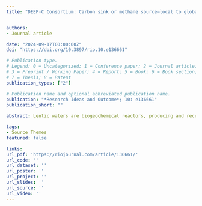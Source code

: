 ```yaml
---
title: "DEEP-C Consortium: Carbon sink or methane source–local to global scale assessment of lentic waters’ role in the climate system"


authors:
- Journal article

date: "2024-09-17T00:00:00Z"
doi: "https://doi.org/10.3897/rio.10.e136661"

# Publication type.
# Legend: 0 = Uncategorized; 1 = Conference paper; 2 = Journal article;
# 3 = Preprint / Working Paper; 4 = Report; 5 = Book; 6 = Book section;
# 7 = Thesis; 8 = Patent
publication_types: ["2"]

# Publication name and optional abbreviated publication name.
publication: "*Research Ideas and Outcome*; 10: e136661"
publication_short: ""

abstract: Lentic waters are biogeochemical reactors, producing and receiving carbon (C) originally fixed by the terrestrial and aquatic biosphere, which is then buried in sediments or respired back to the atmosphere in the forms of carbon dioxide (CO2) and one of the more potent greenhouse gas (GHG) methane (CH4). Additionally, lakes serve as archives of terrestrial and aquatic carbon processes within their sediments, enabling the reconstruction of historical changes spanning thousands of years. These changes encompass alterations in land cover, indicated by pollen records, soil carbon erosion and shifts in lake productivity resulting from changes in land use and climate. Both the burial of C in lakes and the emissions of GHGs are recognised as important components of Earth's climate system, yet they remain poorly understood and constrained due to inadequate quantities and qualities of observations. In the case of GHG emissions from lakes, observations are often sporadic, failing to capture the significant spatial and temporal variations in emissions across diverse lentic systems. To address this challenge, process-based models that incorporate the interconnected biogeochemical processes occurring within lakes and their watersheds would arguably be the best tool to extrapolate from site-level observations to regional and finally global scales, to quantify the anthropogenic impact on these fluxes and to reconstruct long-term shifts in emissions and burial due to changes in land cover and climate. However, the development and evaluation of such models is hampered by the lack of observations in sufficient quality. In this project, we bring together a unique consortium of specialists in aquatic ecology, biogeochemistry, palynology, sedimentology and modelling of terrestrial and aquatic biogeochemistry. This project will put forth a national programme of systematic, long-term observations of lake GHG and C cycling processes of unmet detail, consistency and quality. First, at 40 pilot sites spanning typological and environmental gradients, there will be a comprehensive data acquisition endeavour to evaluate biological processes and mesological factors influencing the sequestration or recycling of organic carbon. This effort will be complemented with a synthesis of existing data (WP1). Second, based on well-dated sediment records, which include both newly-acquired and synthesised existing data, variability of lake C burial and their climate and land-use controls will be reconstructed over the past 150 years (WP2). For 15 of these pilot sites, reconstruction will go back until the mid-Holocene (5,000 years BP), allowing us to shed light on the anthropogenic perturbation of the C cycle in this earlier part of human history, which is commonly excluded from this type of research due to lack of information. The activities of these first two WPs will result in an open-source national database, guaranteeing valorisation of our research far beyond this project. In WP3, we will use the land surface model (LSM) ORCHIDEE C-lateral to assess C cycling in the terrestrial biosphere and the mobilisation of biospheric C into lakes, which is possible due to an explicit representation of soil C leaching and erosion processes and a downscaling scheme permitting us to assess C exports from watersheds at sub-grid scale. While LSMs are used to assess evolution of biospheric C budgets from the beginning of the Industrial Period, we will use it to hindcast the evolution since the mid-Holocene, using lake sediment records for model validation. Moreover, we will develop a new process-based lake C model supported by the database established in WPs 1 and 2, which we will couple to ORCHIDEE C-lateral to simulate lake C burial and GHG emissions in response to climate and processes in the lake watershed. This model set-up will first be used to better constrain contemporary large-scale lake GHG emissions and to disentangle the anthropogenic perturbation of these fluxes from the natural background flux. These estimates will be revolutionary, as they will allow attributing part of lake GHG emissions to anthropogenic emissions for national GHG budget reporting. Then, these models will be emulated to reconstruct evolution of lake GHG budgets and C budgets of the whole lake watershed since the mid-Holocene. While simulations will first be performed at the scales of France and Europe, the development of international partnerships to implement observations from other biomes (WP4) will finally support simulations at the global scale.

tags:
- Source Themes
featured: false

links:
url_pdf: 'https://riojournal.com/article/136661/'
url_code: ''
url_dataset: ''
url_poster: ''
url_project: ''
url_slides: ''
url_source: ''
url_video: ''
---
```

